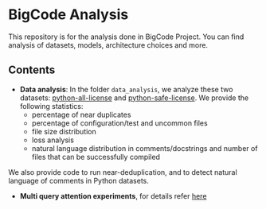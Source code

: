 
# BigCode Analysis
This repository is for the analysis done in BigCode Project. You can find analysis of datasets, models, architecture choices and more.

## Contents
* **Data analysis**: In the folder `data_analysis`, we analyze these two datasets: [python-all-license](https://huggingface.co/datasets/BigCode/github_dump_python_only_any_license_decompressed) and [python-safe-license](https://huggingface.co/datasets/BigCode/github_dump_v2_python_only_safe_licenses). We provide the following statistics:
  * percentage of near duplicates
  * percentage of configuration/test and uncommon files 
  * file size distribution
  * loss analysis
  * natural language distribution in comments/docstrings and number of files that can be successfully compiled
  
We also provide code to run near-deduplication, and to detect natural language of comments in Python datasets.

* **Multi query attention experiments**, for details refer [here](/multi_query_experiments/README.md)
